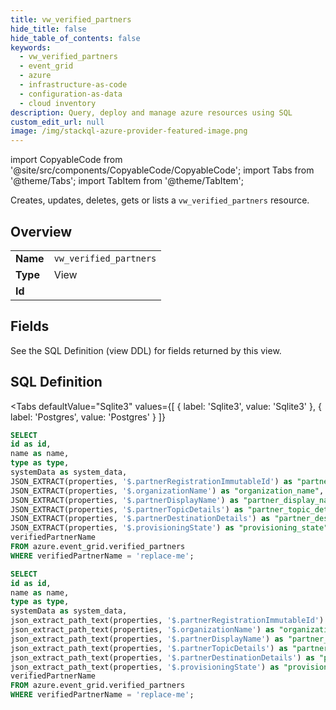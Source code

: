 ```yaml
--- 
title: vw_verified_partners
hide_title: false
hide_table_of_contents: false
keywords:
  - vw_verified_partners
  - event_grid
  - azure
  - infrastructure-as-code
  - configuration-as-data
  - cloud inventory
description: Query, deploy and manage azure resources using SQL
custom_edit_url: null
image: /img/stackql-azure-provider-featured-image.png
---
```


import CopyableCode from '@site/src/components/CopyableCode/CopyableCode';
import Tabs from '@theme/Tabs';
import TabItem from '@theme/TabItem';

Creates, updates, deletes, gets or lists a <code>vw_verified_partners</code> resource.

## Overview
<table><tbody>
<tr><td><b>Name</b></td><td><code>vw_verified_partners</code></td></tr>
<tr><td><b>Type</b></td><td>View</td></tr>
<tr><td><b>Id</b></td><td><CopyableCode code="azure.event_grid.vw_verified_partners" /></td></tr>
</tbody></table>

## Fields

See the SQL Definition (view DDL) for fields returned by this view.

## SQL Definition

<Tabs
defaultValue="Sqlite3"
values={[
{ label: 'Sqlite3', value: 'Sqlite3' },
{ label: 'Postgres', value: 'Postgres' }
]}
>
<TabItem value="Sqlite3">

```sql
SELECT
id as id,
name as name,
type as type,
systemData as system_data,
JSON_EXTRACT(properties, '$.partnerRegistrationImmutableId') as "partner_registration_immutable_id",
JSON_EXTRACT(properties, '$.organizationName') as "organization_name",
JSON_EXTRACT(properties, '$.partnerDisplayName') as "partner_display_name",
JSON_EXTRACT(properties, '$.partnerTopicDetails') as "partner_topic_details",
JSON_EXTRACT(properties, '$.partnerDestinationDetails') as "partner_destination_details",
JSON_EXTRACT(properties, '$.provisioningState') as "provisioning_state",
verifiedPartnerName
FROM azure.event_grid.verified_partners
WHERE verifiedPartnerName = 'replace-me';
```

</TabItem>
<TabItem value="Postgres">

```sql
SELECT
id as id,
name as name,
type as type,
systemData as system_data,
json_extract_path_text(properties, '$.partnerRegistrationImmutableId') as "partner_registration_immutable_id",
json_extract_path_text(properties, '$.organizationName') as "organization_name",
json_extract_path_text(properties, '$.partnerDisplayName') as "partner_display_name",
json_extract_path_text(properties, '$.partnerTopicDetails') as "partner_topic_details",
json_extract_path_text(properties, '$.partnerDestinationDetails') as "partner_destination_details",
json_extract_path_text(properties, '$.provisioningState') as "provisioning_state",
verifiedPartnerName
FROM azure.event_grid.verified_partners
WHERE verifiedPartnerName = 'replace-me';
```

</TabItem>
</Tabs>
